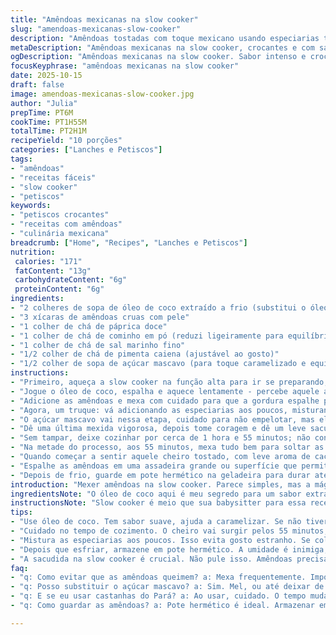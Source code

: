 ```yaml
---
title: "Amêndoas mexicanas na slow cooker"
slug: "amendoas-mexicanas-slow-cooker"
description: "Amêndoas tostadas com toque mexicano usando especiarias típicas e um pouco de óleo, cozidas lentamente sem tampa. Textura crocante e sabor marcante, ideal para petiscos. Usa slow cooker para uma cocção uniforme e sem preocupação, com mexidas pontuais. Permite conservar até um mês na geladeira, mantendo aroma e crocância. Uma alternativa com óleo de coco no lugar do óleo comum para efeito diferente e mais aroma. Tem um pequeno ajuste no tempo e na ordem para melhor distribuição das especiarias, garantindo que cada amêndoa fique impregnada com sabor."
metaDescription: "Amêndoas mexicanas na slow cooker, crocantes e com sabores intensos. Ideal para petiscos. Teste essa receita com especiarias marcantes."
ogDescription: "Amêndoas mexicanas na slow cooker. Sabor intenso e crocância perfeita. Aprenda a fazer esse petisco irresistível na sua casa."
focusKeyphrase: "amêndoas mexicanas na slow cooker"
date: 2025-10-15
draft: false
image: amendoas-mexicanas-slow-cooker.jpg
author: "Julia"
prepTime: PT6M
cookTime: PT1H55M
totalTime: PT2H1M
recipeYield: "10 porções"
categories: ["Lanches e Petiscos"]
tags:
- "amêndoas"
- "receitas fáceis"
- "slow cooker"
- "petiscos"
keywords:
- "petiscos crocantes"
- "receitas com amêndoas"
- "culinária mexicana"
breadcrumb: ["Home", "Recipes", "Lanches e Petiscos"]
nutrition: 
 calories: "171"
 fatContent: "13g"
 carbohydrateContent: "6g"
 proteinContent: "6g"
ingredients:
- "2 colheres de sopa de óleo de coco extraído a frio (substitui o óleo comum e adiciona sabor suave)"
- "3 xícaras de amêndoas cruas com pele"
- "1 colher de chá de páprica doce"
- "1 colher de chá de cominho em pó (reduzi ligeiramente para equilíbrio)"
- "1 colher de chá de sal marinho fino"
- "1/2 colher de chá de pimenta caiena (ajustável ao gosto)"
- "1/2 colher de sopa de açúcar mascavo (para toque caramelizado e equilibrar o picante)"
instructions:
- "Primeiro, aqueça a slow cooker na função alta para ir se preparando;"
- "Jogue o óleo de coco, espalha e aquece lentamente - percebe aquele aroma doce e leve? Importante para envolver as amêndoas por igual;"
- "Adicione as amêndoas e mexa com cuidado para que a gordura espalhe por todas elas, dê uma boa misturada mesmo, mas sem quebrar as amêndoas;"
- "Agora, um truque: vá adicionando as especiarias aos poucos, misturando entre cada adição para que o sabor fique distribuído e não acumulado em um só canto;"
- "O açúcar mascavo vai nessa etapa, cuidado para não empelotar, mas ele ajuda a formar uma camada crocante depois;"
- "Dê uma última mexida vigorosa, depois tome coragem e dê um leve sacudidela na slow cooker para nivelar as amêndoas em camada uniforme - isso evita pontos crus ou queimados;"
- "Sem tampar, deixe cozinhar por cerca de 1 hora e 55 minutos; não confie só no relógio, observe o aroma que vai ficando intenso, quase como pipoca torrando;"
- "Na metade do processo, aos 55 minutos, mexa tudo bem para soltar as amêndoas que estejam grudando, garantir aeração e uniformidade da torra;"
- "Quando começar a sentir aquele cheiro tostado, com leve aroma de cacau e especiarias queimadas (sem queimar de fato), está no ponto certo;"
- "Espalhe as amêndoas em uma assadeira grande ou superfície que permita esfriar rápido, evitando um cozimento residual e perda de crocância;"
- "Depois de frio, guarde em pote hermético na geladeira para durar até 4 semanas mantendo textura e aroma."
introduction: "Mexer amêndoas na slow cooker. Parece simples, mas a mágica está no controle gradual do calor e na mistura das especiarias até encaixar no paladar que você quer. Às vezes tentei em panela convencional e o controle do fogo virou um caos - elas queimam rápido. Com a slow cooker, você escuta aquele estalo suave, sente o aroma subindo devagar e vê a cor mudando uniformemente. Substituir o óleo comum por óleo de coco deu um toque adocicado e uma camada crocante diferente, resultado de um processo de caramelização natural com o açúcar mascavo. Essas amêndoas são compulsivas, tipo uma dança de sabores entre picante, suave e levemente doce. Da cozinha direto pro pote, pra gelar com fé que vai durar - mas não dura muito. Vem devagar, opcional usar pimenta para variar, sempre observando e mexendo para não virar cola grudenta."
ingredientsNote: "O óleo de coco aqui é meu segredo para um sabor extra e textura mais interessante, mas manteiga clarificada também funciona bem para quem quer algo mais amanteigado. Amêndoas com pele dão gosto, mas sem pele ficam mais lisas e suaves - depende do que você prefere. Castanhas do Pará podem substituir, mas cuidado com tempo menor por gordura diferente. As especiarias não são fixas; às vezes adiciono um mix com orégano e um toque de canela para surpreender. Se quiser zero açúcar, pule o mascavo, a experiência fica mais seca e menos caramelizada. Sempre peneire ou misture bem para evitar aglomerados – ninguém quer mordida amarga ou muito salgada de uma vez só."
instructionsNote: "Slow cooker é meio que sua babysitter para essa receita, mas não a abandone. O segredo é a paciência: espalhar o óleo antes, misturar as especiarias aos poucos para evitar excesso localizado de sabor e mexer na hora certa para não ter aglomerações que queimam. O ponto de mexer é fundamental, antes de abrir a tampa olhe pela janela e sinta o aroma. Nunca deixe a tampa, o vapor pode amolecer e tirar crocância. A sacudida na slow cooker é essencial para que as amêndoas cozinhem por igual – já vi gente pular essa etapa e o resultado foi aquela mistura manchada, uns queimados, outros crus. Não a deixe mais que 2 horas para evitar gosto “amargo” de ressecado. Tire para esfriar fora da panela pra conter o cozimento residual. Armazenar à prova de umidade e calor, porque amêndoa conta com textura seca e crocante no sucesso."
tips:
- "Use óleo de coco. Tem sabor suave, ajuda a caramelizar. Se não tiver, manteiga clarificada é alternativa ok. Não pule essa etapa, mistura bem."
- "Cuidado no tempo de cozimento. O cheiro vai surgir pelos 55 minutos, mas não confie só nisso. Olhe para amêndoas, observe a cor. Elas mudam."
- "Mistura as especiarias aos poucos. Isso evita gosto estranho. Se colocar tudo de uma vez, algumas vão ficar sem sabor. Mexa. Misture bem com cada adição."
- "Depois que esfriar, armazene em pote hermético. A umidade é inimiga, deixa tudo mole. Sem umidade, elas duram semanas. Isso garante crocância."
- "A sacudida na slow cooker é crucial. Não pule isso. Amêndoas precisam de calor uniforme. Se não fizer, algumas queimam, outras ficam cruas."
faq:
- "q: Como evitar que as amêndoas queimem? a: Mexa frequentemente. Importante. O calor deve ser bem distribuído. Não deixe para mexer só no final."
- "q: Posso substituir o açúcar mascavo? a: Sim. Mel, ou até deixar de fora. Mel vai mudar um pouco a textura. Sem açúcar é mais seco, mas ainda bom."
- "q: E se eu usar castanhas do Pará? a: Ao usar, cuidado. O tempo muda. Menos tempo. Elas têm mais gordura. Fique de olho na textura."
- "q: Como guardar as amêndoas? a: Pote hermético é ideal. Armazenar em geladeira é bom, dura mais. E se tiver calor, não pode ficar fora."

---
```

